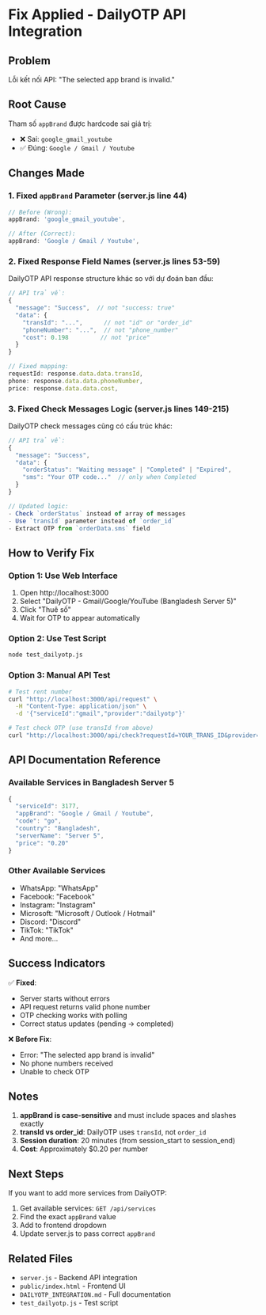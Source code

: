 # Fix Applied - DailyOTP API Integration

## Problem
Lỗi kết nối API: "The selected app brand is invalid."

## Root Cause
Tham số `appBrand` được hardcode sai giá trị:
- ❌ Sai: `google_gmail_youtube`
- ✅ Đúng: `Google / Gmail / Youtube`

## Changes Made

### 1. Fixed `appBrand` Parameter (server.js line 44)
```javascript
// Before (Wrong):
appBrand: 'google_gmail_youtube',

// After (Correct):
appBrand: 'Google / Gmail / Youtube',
```

### 2. Fixed Response Field Names (server.js lines 53-59)
DailyOTP API response structure khác so với dự đoán ban đầu:

```javascript
// API trả về:
{
  "message": "Success",  // not "success: true"
  "data": {
    "transId": "...",      // not "id" or "order_id"
    "phoneNumber": "...",  // not "phone_number"
    "cost": 0.198         // not "price"
  }
}

// Fixed mapping:
requestId: response.data.data.transId,
phone: response.data.data.phoneNumber,
price: response.data.data.cost,
```

### 3. Fixed Check Messages Logic (server.js lines 149-215)
DailyOTP check messages cũng có cấu trúc khác:

```javascript
// API trả về:
{
  "message": "Success",
  "data": {
    "orderStatus": "Waiting message" | "Completed" | "Expired",
    "sms": "Your OTP code..."  // only when Completed
  }
}

// Updated logic:
- Check `orderStatus` instead of array of messages
- Use `transId` parameter instead of `order_id`
- Extract OTP from `orderData.sms` field
```

## How to Verify Fix

### Option 1: Use Web Interface
1. Open http://localhost:3000
2. Select "DailyOTP - Gmail/Google/YouTube (Bangladesh Server 5)"
3. Click "Thuê số"
4. Wait for OTP to appear automatically

### Option 2: Use Test Script
```bash
node test_dailyotp.js
```

### Option 3: Manual API Test
```bash
# Test rent number
curl "http://localhost:3000/api/request" \
  -H "Content-Type: application/json" \
  -d '{"serviceId":"gmail","provider":"dailyotp"}'

# Test check OTP (use transId from above)
curl "http://localhost:3000/api/check?requestId=YOUR_TRANS_ID&provider=dailyotp"
```

## API Documentation Reference

### Available Services in Bangladesh Server 5
```javascript
{
  "serviceId": 3177,
  "appBrand": "Google / Gmail / Youtube",
  "code": "go",
  "country": "Bangladesh",
  "serverName": "Server 5",
  "price": "0.20"
}
```

### Other Available Services
- WhatsApp: "WhatsApp"
- Facebook: "Facebook"
- Instagram: "Instagram"
- Microsoft: "Microsoft / Outlook / Hotmail"
- Discord: "Discord"
- TikTok: "TikTok"
- And more...

## Success Indicators

✅ **Fixed**:
- Server starts without errors
- API request returns valid phone number
- OTP checking works with polling
- Correct status updates (pending → completed)

❌ **Before Fix**:
- Error: "The selected app brand is invalid"
- No phone numbers received
- Unable to check OTP

## Notes

1. **appBrand is case-sensitive** and must include spaces and slashes exactly
2. **transId vs order_id**: DailyOTP uses `transId`, not `order_id`
3. **Session duration**: 20 minutes (from session_start to session_end)
4. **Cost**: Approximately $0.20 per number

## Next Steps

If you want to add more services from DailyOTP:
1. Get available services: `GET /api/services`
2. Find the exact `appBrand` value
3. Add to frontend dropdown
4. Update server.js to pass correct `appBrand`

## Related Files
- `server.js` - Backend API integration
- `public/index.html` - Frontend UI
- `DAILYOTP_INTEGRATION.md` - Full documentation
- `test_dailyotp.js` - Test script

